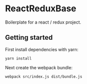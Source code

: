 # ReactReduxBase
Boilerplate for a react / redux project.

## Getting started

First install dependencies with yarn:

```
yarn install
```

Next create the webpack bundle:

```
webpack src/index.js dist/bundle.js
```

